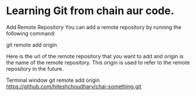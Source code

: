 # Learning Git from chain aur code.

Add Remote Repository
You can add a remote repository by running the following command:

git remote add origin <remote-url>

Here <remote-url> is the url of the remote repository that you want to add and origin is the name of the remote repository. This origin is used to refer to the remote repository in the future.

Terminal window
git remote add origin https://github.com/hiteshchoudhary/chai-something.git